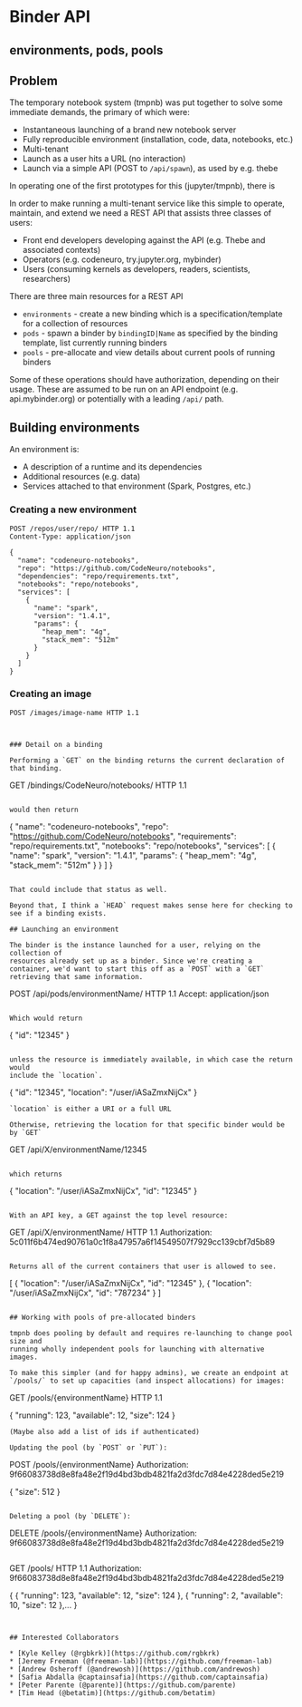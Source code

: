 # Binder API

## environments, pods, pools

## Problem

The temporary notebook system (tmpnb) was put together to solve some immediate
demands, the primary of which were:

* Instantaneous launching of a brand new notebook server
* Fully reproducible environment (installation, code, data, notebooks, etc.)
* Multi-tenant
* Launch as a user hits a URL (no interaction)
* Launch via a simple API (POST to `/api/spawn`), as used by e.g. thebe

In operating one of the first prototypes for this (jupyter/tmpnb), there is

In order to make running a multi-tenant service like this simple to operate,
maintain, and extend we need a REST API that assists three classes of users:

* Front end developers developing against the API (e.g. Thebe and associated contexts)
* Operators (e.g. codeneuro, try.jupyter.org, mybinder)
* Users (consuming kernels as developers, readers, scientists, researchers)

There are three main resources for a REST API

* `environments` - create a new binding which is a specification/template for a collection of resources
* `pods` - spawn a binder by `bindingID|Name` as specified by the binding template, list currently running binders
* `pools` - pre-allocate and view details about current pools of running binders

Some of these operations should have authorization, depending on their usage.
These are assumed to be run on an API endpoint (e.g. api.mybinder.org) or
potentially with a leading `/api/` path.

## Building environments

An environment is:

* A description of a runtime and its dependencies
* Additional resources (e.g. data)
* Services attached to that environment (Spark, Postgres, etc.)

### Creating a new environment

```
POST /repos/user/repo/ HTTP 1.1
Content-Type: application/json

{
  "name": "codeneuro-notebooks",
  "repo": "https://github.com/CodeNeuro/notebooks",
  "dependencies": "repo/requirements.txt",
  "notebooks": "repo/notebooks",
  "services": [
    {
      "name": "spark",
      "version": "1.4.1",
      "params": {
        "heap_mem": "4g",
        "stack_mem": "512m"
      }
    }
  ]
}
```

### Creating an image

```
POST /images/image-name HTTP 1.1



### Detail on a binding

Performing a `GET` on the binding returns the current declaration of that binding.

```
GET /bindings/CodeNeuro/notebooks/ HTTP 1.1
```

would then return

```
{
  "name": "codeneuro-notebooks",
  "repo": "https://github.com/CodeNeuro/notebooks",
  "requirements": "repo/requirements.txt",
  "notebooks": "repo/notebooks",
  "services": [
    {
      "name": "spark",
      "version": "1.4.1",
      "params": {
        "heap_mem": "4g",
        "stack_mem": "512m"
      }
    }
  ]
}
```

That could include that status as well.

Beyond that, I think a `HEAD` request makes sense here for checking to see if a binding exists.

## Launching an environment

The binder is the instance launched for a user, relying on the collection of
resources already set up as a binder. Since we're creating a container, we'd want to start this off as a `POST` with a `GET` retrieving that same information.

```
POST /api/pods/environmentName/ HTTP 1.1
Accept: application/json
```

Which would return

```
{
  "id": "12345"
}
```

unless the resource is immediately available, in which case the return would
include the `location`.

```
{
  "id": "12345",
  "location": "/user/iASaZmxNijCx"
}
```
`location` is either a URI or a full URL

Otherwise, retrieving the location for that specific binder would be by `GET`

```
GET /api/X/environmentName/12345
```

which returns

```
{
  "location": "/user/iASaZmxNijCx",
  "id": "12345"
}
```

With an API key, a GET against the top level resource:

```
GET /api/X/environmentName/ HTTP 1.1
Authorization: 5c011f6b474ed90761a0c1f8a47957a6f14549507f7929cc139cbf7d5b89
```

Returns all of the current containers that user is allowed to see.

```
[
  {
    "location": "/user/iASaZmxNijCx",
    "id": "12345"
  },
  {
    "location": "/user/iASaZmxNijCx",
    "id": "787234"
  }
]
```

## Working with pools of pre-allocated binders

tmpnb does pooling by default and requires re-launching to change pool size and
running wholly independent pools for launching with alternative images.

To make this simpler (and for happy admins), we create an endpoint at `/pools/` to set up capacities (and inspect allocations) for images:

```
GET /pools/{environmentName} HTTP 1.1

{
  "running": 123,
  "available": 12,
  "size": 124
}
```
(Maybe also add a list of ids if authenticated)

Updating the pool (by `POST` or `PUT`):

```
POST /pools/{environmentName}
Authorization: 9f66083738d8e8fa48e2f19d4bd3bdb4821fa2d3fdc7d84e4228ded5e219

{
  "size": 512
}
```

Deleting a pool (by `DELETE`):

```
DELETE /pools/{environmentName}
Authorization: 9f66083738d8e8fa48e2f19d4bd3bdb4821fa2d3fdc7d84e4228ded5e219
```

```
GET /pools/ HTTP 1.1
Authorization: 9f66083738d8e8fa48e2f19d4bd3bdb4821fa2d3fdc7d84e4228ded5e219

{
	{ 
		"running": 123,
		"available": 12,
		"size": 124
	}, 
	{ 
		"running": 2,
		"available": 10,
		"size": 12
	},...
}
```


## Interested Collaborators

* [Kyle Kelley (@rgbkrk)](https://github.com/rgbkrk)
* [Jeremy Freeman (@freeman-lab)](https://github.com/freeman-lab)
* [Andrew Osheroff (@andrewosh)](https://github.com/andrewosh)
* [Safia Abdalla @captainsafia](https://github.com/captainsafia)
* [Peter Parente (@parente)](https://github.com/parente)
* [Tim Head (@betatim)](https://github.com/betatim)
